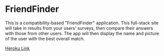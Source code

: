 # FriendFinder

This is a compatibility-based "FriendFinder" application.  This full-stack site will take in results from your users' surveys, then compare their answers with those from other users. The app will then display the name and picture of the user with the best overall match.

[Heroku Link](https://dry-refuge-56183.herokuapp.com/)
